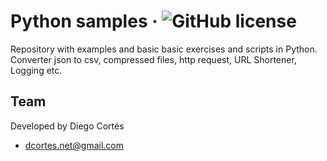 # Python samples &middot; ![GitHub license](https://img.shields.io/badge/license-MIT-blue.svg)

Repository with examples and basic basic exercises and scripts in Python.
Converter json to csv, compressed files, http request, URL Shortener, Logging etc.

## Team

Developed by Diego Cortés

- dcortes.net@gmail.com
